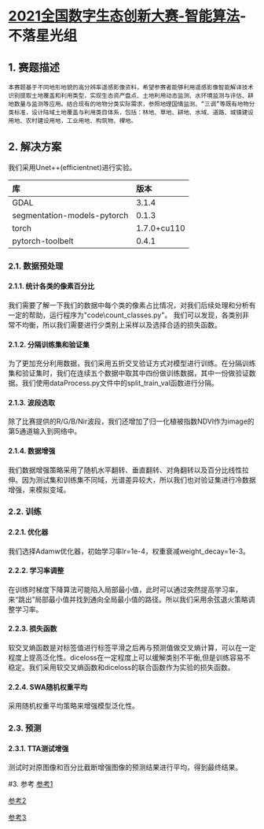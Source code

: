 # [2021全国数字生态创新大赛-智能算法](https://tianchi.aliyun.com/competition/entrance/531860/introduction)-不落星光组
## 1. 赛题描述
    本赛题基于不同地形地貌的高分辨率遥感影像资料，希望参赛者能够利用遥感影像智能解译技术识别提取土地覆盖和利用类型，实现生态资产盘点、土地利用动态监测、水环境监测与评估、耕地数量与监测等应用。结合现有的地物分类实际需求，参照地理国情监测、“三调”等既有地物分类标准，设计陆域土地覆盖与利用类目体系，包括：林地、草地、耕地、水域、道路、城镇建设用地、农村建设用地，工业用地、构筑物、裸地。
## 2. 解决方案
我们采用Unet++(efficientnet)进行实验。

| 库 | 版本 |
| :-----| :----- |
| GDAL | 3.1.4 |
| segmentation-models-pytorch | 0.1.3 |
| torch | 1.7.0+cu110 |
| pytorch-toolbelt | 0.4.1 

### 2.1. 数据预处理
#### 2.1.1. 统计各类的像素百分比
我们需要了解一下我们的数据中每个类的像素占比情况，对我们后续处理和分析有一定的帮助，运行程序为"code\count_classes.py"。
我们可以发现，各类别非常不均衡，所以我们需要进行少类别上采样以及选择合适的损失函数。
#### 2.1.2. 分隔训练集和验证集
为了更加充分利用数据，我们采用五折交叉验证方式对模型进行训练。在分隔训练集和验证集时，我们在连续五个数据中取其中四份做训练数据，其中一份做验证数据。我们使用dataProcess.py文件中的split_train_val函数进行分隔。
#### 2.1.3. 波段选取
除了比赛提供的R/G/B/Nir波段，我们还增加了归一化植被指数NDVI作为image的第5通道输入到网络中。
#### 2.1.4. 数据增强
我们数据增强策略采用了随机水平翻转、垂直翻转、对角翻转以及百分比线性拉伸。因为测试集和训练集不同域，光谱差异较大，所以我们也对验证集进行冷数据增强，来模拟变域。
### 2.2. 训练
#### 2.2.1. 优化器
我们选择Adamw优化器，初始学习率lr=1e-4，权重衰减weight_decay=1e-3。
#### 2.2.2. 学习率调整
在训练时梯度下降算法可能陷入局部最小值，此时可以通过突然提高学习率，来“跳出”局部最小值并找到通向全局最小值的路径。所以我们采用余弦退火策略调整学习率。
#### 2.2.3. 损失函数
软交叉熵函数是对标签值进行标签平滑之后再与预测值做交叉熵计算，可以在一定程度上提高泛化性。diceloss在一定程度上可以缓解类别不平衡,但是训练容易不稳定。我们采用软交叉熵函数和diceloss的联合函数作为实验的损失函数。
#### 2.2.4. SWA随机权重平均
采用随机权重平均策略来增强模型泛化性。
### 2.3. 预测
#### 2.3.1. TTA测试增强
测试时对原图像和百分比截断增强图像的预测结果进行平均，得到最终结果。

#3. 参考
[参考1](https://tianchi.aliyun.com/notebook-ai/detail?spm=5176.12586969.1002.3.6cc26423Zxyf0s&postId=169396)

[参考2](https://github.com/DLLXW/data-science-competition/tree/main/%E5%A4%A9%E6%B1%A0)

[参考3](https://github.com/JasmineRain/NAIC_AI-RS/tree/ec70861e2a7f3ba18b3cc8bad592e746145088c9)
